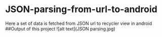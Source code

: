 # JSON-parsing-from-url-to-android
Here a set of data is fetched from JSON url to recycler view in android
##Output of this project
![alt text](JSON parsing.jpg)
